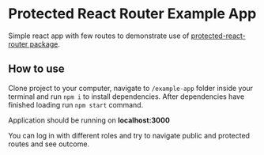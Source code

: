 # Protected React Router Example App

Simple react app with few routes to demonstrate use of [protected-react-router package](https://www.npmjs.com/package/protected-react-router).

## How to use

Clone project to your computer, navigate to `/example-app` folder inside your terminal and run `npm i`  to install dependencies.
After dependencies have finished loading run `npm start` command.

Application should be running on **localhost:3000**

You can log in with different roles and try to navigate public and protected routes and see outcome.
